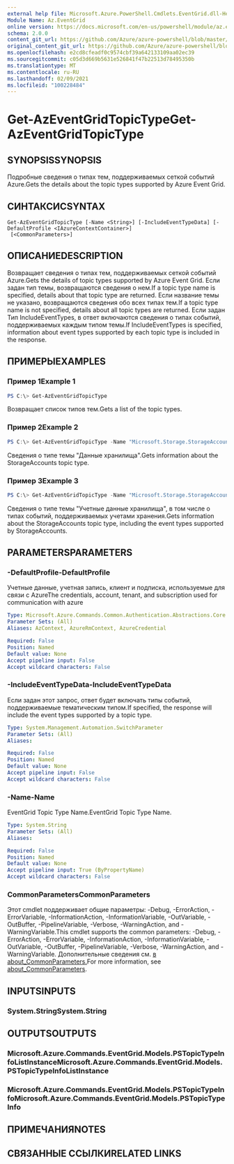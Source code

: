 ```yaml
---
external help file: Microsoft.Azure.PowerShell.Cmdlets.EventGrid.dll-Help.xml
Module Name: Az.EventGrid
online version: https://docs.microsoft.com/en-us/powershell/module/az.eventgrid/get-azeventgridtopictype
schema: 2.0.0
content_git_url: https://github.com/Azure/azure-powershell/blob/master/src/EventGrid/EventGrid/help/Get-AzEventGridTopicType.md
original_content_git_url: https://github.com/Azure/azure-powershell/blob/master/src/EventGrid/EventGrid/help/Get-AzEventGridTopicType.md
ms.openlocfilehash: e2cd8cfeadf0c9574cbf39a642133109aa02ec39
ms.sourcegitcommit: c05d3d669b5631e526841f47b22513d78495350b
ms.translationtype: MT
ms.contentlocale: ru-RU
ms.lasthandoff: 02/09/2021
ms.locfileid: "100228484"
---
```

# <span data-ttu-id="553fb-101">Get-AzEventGridTopicType</span><span class="sxs-lookup"><span data-stu-id="553fb-101">Get-AzEventGridTopicType</span></span>

## <span data-ttu-id="553fb-102">SYNOPSIS</span><span class="sxs-lookup"><span data-stu-id="553fb-102">SYNOPSIS</span></span>
<span data-ttu-id="553fb-103">Подробные сведения о типах тем, поддерживаемых сеткой событий Azure.</span><span class="sxs-lookup"><span data-stu-id="553fb-103">Gets the details about the topic types supported by Azure Event Grid.</span></span>

## <span data-ttu-id="553fb-104">СИНТАКСИС</span><span class="sxs-lookup"><span data-stu-id="553fb-104">SYNTAX</span></span>

```
Get-AzEventGridTopicType [-Name <String>] [-IncludeEventTypeData] [-DefaultProfile <IAzureContextContainer>]
 [<CommonParameters>]
```

## <span data-ttu-id="553fb-105">ОПИСАНИЕ</span><span class="sxs-lookup"><span data-stu-id="553fb-105">DESCRIPTION</span></span>
<span data-ttu-id="553fb-106">Возвращает сведения о типах тем, поддерживаемых сеткой событий Azure.</span><span class="sxs-lookup"><span data-stu-id="553fb-106">Gets the details of topic types supported by Azure Event Grid.</span></span>
<span data-ttu-id="553fb-107">Если задан тип темы, возвращаются сведения о нем.</span><span class="sxs-lookup"><span data-stu-id="553fb-107">If a topic type name is specified, details about that topic type are returned.</span></span>
<span data-ttu-id="553fb-108">Если название темы не указано, возвращаются сведения обо всех типах тем.</span><span class="sxs-lookup"><span data-stu-id="553fb-108">If a topic type name is not specified, details about all topic types are returned.</span></span>
<span data-ttu-id="553fb-109">Если задан Тип IncludeEventTypes, в ответ включаются сведения о типах событий, поддерживаемых каждым типом темы.</span><span class="sxs-lookup"><span data-stu-id="553fb-109">If IncludeEventTypes is specified, information about event types supported by each topic type is included in the response.</span></span>

## <span data-ttu-id="553fb-110">ПРИМЕРЫ</span><span class="sxs-lookup"><span data-stu-id="553fb-110">EXAMPLES</span></span>

### <span data-ttu-id="553fb-111">Пример 1</span><span class="sxs-lookup"><span data-stu-id="553fb-111">Example 1</span></span>
```powershell
PS C:\> Get-AzEventGridTopicType
```

<span data-ttu-id="553fb-112">Возвращает список типов тем.</span><span class="sxs-lookup"><span data-stu-id="553fb-112">Gets a list of the topic types.</span></span>

### <span data-ttu-id="553fb-113">Пример 2</span><span class="sxs-lookup"><span data-stu-id="553fb-113">Example 2</span></span>
```powershell
PS C:\> Get-AzEventGridTopicType -Name "Microsoft.Storage.StorageAccounts"
```

<span data-ttu-id="553fb-114">Сведения о типе темы "Данные хранилища".</span><span class="sxs-lookup"><span data-stu-id="553fb-114">Gets information about the StorageAccounts topic type.</span></span>

### <span data-ttu-id="553fb-115">Пример 3</span><span class="sxs-lookup"><span data-stu-id="553fb-115">Example 3</span></span>
```powershell
PS C:\> Get-AzEventGridTopicType -Name "Microsoft.Storage.StorageAccounts" -IncludeEventTypeData
```

<span data-ttu-id="553fb-116">Сведения о типе темы "Учетные данные хранилища", в том числе о типах событий, поддерживаемых учетами хранения.</span><span class="sxs-lookup"><span data-stu-id="553fb-116">Gets information about the StorageAccounts topic type, including the event types supported by StorageAccounts.</span></span>

## <span data-ttu-id="553fb-117">PARAMETERS</span><span class="sxs-lookup"><span data-stu-id="553fb-117">PARAMETERS</span></span>

### <span data-ttu-id="553fb-118">-DefaultProfile</span><span class="sxs-lookup"><span data-stu-id="553fb-118">-DefaultProfile</span></span>
<span data-ttu-id="553fb-119">Учетные данные, учетная запись, клиент и подписка, используемые для связи с Azure</span><span class="sxs-lookup"><span data-stu-id="553fb-119">The credentials, account, tenant, and subscription used for communication with azure</span></span>

```yaml
Type: Microsoft.Azure.Commands.Common.Authentication.Abstractions.Core.IAzureContextContainer
Parameter Sets: (All)
Aliases: AzContext, AzureRmContext, AzureCredential

Required: False
Position: Named
Default value: None
Accept pipeline input: False
Accept wildcard characters: False
```

### <span data-ttu-id="553fb-120">-IncludeEventTypeData</span><span class="sxs-lookup"><span data-stu-id="553fb-120">-IncludeEventTypeData</span></span>
<span data-ttu-id="553fb-121">Если задан этот запрос, ответ будет включать типы событий, поддерживаемые тематическим типом.</span><span class="sxs-lookup"><span data-stu-id="553fb-121">If specified, the response will include the event types supported by a topic type.</span></span>

```yaml
Type: System.Management.Automation.SwitchParameter
Parameter Sets: (All)
Aliases:

Required: False
Position: Named
Default value: None
Accept pipeline input: False
Accept wildcard characters: False
```

### <span data-ttu-id="553fb-122">-Name</span><span class="sxs-lookup"><span data-stu-id="553fb-122">-Name</span></span>
<span data-ttu-id="553fb-123">EventGrid Topic Type Name.</span><span class="sxs-lookup"><span data-stu-id="553fb-123">EventGrid Topic Type Name.</span></span>

```yaml
Type: System.String
Parameter Sets: (All)
Aliases:

Required: False
Position: Named
Default value: None
Accept pipeline input: True (ByPropertyName)
Accept wildcard characters: False
```

### <span data-ttu-id="553fb-124">CommonParameters</span><span class="sxs-lookup"><span data-stu-id="553fb-124">CommonParameters</span></span>
<span data-ttu-id="553fb-125">Этот cmdlet поддерживает общие параметры: -Debug, -ErrorAction, -ErrorVariable, -InformationAction, -InformationVariable, -OutVariable, -OutBuffer, -PipelineVariable, -Verbose, -WarningAction, and -WarningVariable.</span><span class="sxs-lookup"><span data-stu-id="553fb-125">This cmdlet supports the common parameters: -Debug, -ErrorAction, -ErrorVariable, -InformationAction, -InformationVariable, -OutVariable, -OutBuffer, -PipelineVariable, -Verbose, -WarningAction, and -WarningVariable.</span></span> <span data-ttu-id="553fb-126">Дополнительные сведения см. [в about_CommonParameters.](http://go.microsoft.com/fwlink/?LinkID=113216)</span><span class="sxs-lookup"><span data-stu-id="553fb-126">For more information, see [about_CommonParameters](http://go.microsoft.com/fwlink/?LinkID=113216).</span></span>

## <span data-ttu-id="553fb-127">INPUTS</span><span class="sxs-lookup"><span data-stu-id="553fb-127">INPUTS</span></span>

### <span data-ttu-id="553fb-128">System.String</span><span class="sxs-lookup"><span data-stu-id="553fb-128">System.String</span></span>

## <span data-ttu-id="553fb-129">OUTPUTS</span><span class="sxs-lookup"><span data-stu-id="553fb-129">OUTPUTS</span></span>

### <span data-ttu-id="553fb-130">Microsoft.Azure.Commands.EventGrid.Models.PSTopicTypeInfoListInstance</span><span class="sxs-lookup"><span data-stu-id="553fb-130">Microsoft.Azure.Commands.EventGrid.Models.PSTopicTypeInfoListInstance</span></span>

### <span data-ttu-id="553fb-131">Microsoft.Azure.Commands.EventGrid.Models.PSTopicTypeInfo</span><span class="sxs-lookup"><span data-stu-id="553fb-131">Microsoft.Azure.Commands.EventGrid.Models.PSTopicTypeInfo</span></span>

## <span data-ttu-id="553fb-132">ПРИМЕЧАНИЯ</span><span class="sxs-lookup"><span data-stu-id="553fb-132">NOTES</span></span>

## <span data-ttu-id="553fb-133">СВЯЗАННЫЕ ССЫЛКИ</span><span class="sxs-lookup"><span data-stu-id="553fb-133">RELATED LINKS</span></span>
